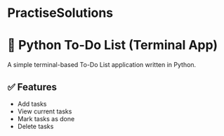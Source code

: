 # PractiseSolutions
# 📝 Python To-Do List (Terminal App)

A simple terminal-based To-Do List application written in Python.

## ✅ Features
- Add tasks
- View current tasks
- Mark tasks as done
- Delete tasks
